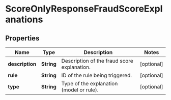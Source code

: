 

# ScoreOnlyResponseFraudScoreExplanations

## Properties

Name | Type | Description | Notes
------------ | ------------- | ------------- | -------------
**description** | **String** | Description of the fraud score explanation. |  [optional]
**rule** | **String** | ID of the rule being triggered. |  [optional]
**type** | **String** | Type of the explanation (model or rule). |  [optional]



